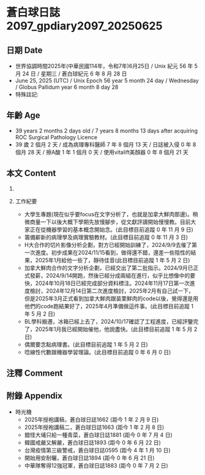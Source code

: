 [_metadata_:encoding]: - "utf-8"
[_metadata_:language]: - "zh-Hant-TW"
[_metadata_:fileformat]: - "markdown"
[_metadata_:MIME_type]: - "text/plain"
[_metadata_:markdown_version]: - "commonmark version 0.30"
[_metadata_:markdown_spec]: - "https://spec.commonmark.org/0.30/"

# 蒼白球日誌2097_gpdiary2097_20250625 #

## 日期 Date ##

* 世界協調時間2025年(中華民國114年，令和7年)6月25日 / Unix 紀元 56 年 5 月 24 日 / 星期三 / 蒼白球紀元 6 年 8 月 28 日
* June 25, 2025 (UTC) / Unix Epoch 56 year 5 month 24 day / Wednesday / Globus Pallidum year 6 month 8 day 28
* 特殊註記:

## 年齡 Age ##

* 39 years 2 months 2 days old / 7 years 8 months 13 days after acquiring ROC Surgical Pathology Licence
* 39 歲 2 個月 2 天 / 成為病理專科醫師 7 年 8 個月 13 天 / 日誌被入侵 0 年 8 個月 28 天 / 擦A酸 1 年 1 個月 0 天 / 使用vitalift美顏器 0 年 8 個月 21 天

## 本文 Content ##

1. 

2. 工作紀要

    - 大學生專題(現在似乎要focus在文字分析了，也就是加拿大鮮肉那邊)。稍微商量一下以後大概下學期先放慢腳步，從文獻評讀開始慢慢教。目前大家正在從機器學習的基本概念開始念。(此目標目前追蹤 0 年 11 月 9 日)
    - 籌備嶄新的病理學及病理實驗教材。(此目標目前追蹤 0 年 11 月 3 日)
    - H大合作的切片影像分析企劃，對方已經開始訓練了，2024/9/9去催了第一次進度。初步成果在2024/11/15看到，做得還不錯，還差一些陰性的結果，2025年1月給他一些了，靜待佳音(此目標目前追蹤 1 年 5 月 2 日)
    - 加拿大鮮肉合作的文字分析企劃，已經交出了第二批指示。2024/9月已正式發薪，2024/9/14開跑，然後已經分成兩組在進行，似乎比想像中的要快，2024年10月18日已經完成部分資料標注。2024年11月17日第一次進度檢討，2024年12月14日第二次進度檢討，2025年2月有自己試一下，但是2025年3月正式看到加拿大鮮肉跟苗栗鮮肉的code以後，覺得還是用他們的code跑結果好了，2025年4月準備做這件事。(此目標目前追蹤 1 年 5 月 2 日)
    - BL學科搬遷，冰箱已經上去了，2024/10/17確認了工程進度，已經評鑒完了，2025年1月我已經開始催他，他說盡快。(此目標目前追蹤 1 年 5 月 2 日)
    - 偶爾要念點病理書。(此目標目前追蹤 1 年 5 月 2 日)
    - 唸線性代數跟機器學習理論。(此目標目前追蹤 0 年 6 月 0 日)

## 注釋 Comment ##


## 附錄 Appendix ##

* 時光機
    - 2025年授袍講稿，蒼白球日誌1662 (距今 1 年 2 月 9 日)
    - 2025年授袍講稿二，蒼白球日誌1663 (距今 1 年 2 月 8 日)
    - 錯怪大埔只給一種青菜，蒼白球日誌1881 (距今 0 年 7 月 4 日)
    - 韓國戒嚴又解嚴，蒼白球日誌1893 (距今 0 年 6 月 22 日)
    - 台灣疫情第三級警戒，蒼白球日誌0595 (距今 4 年 1 月 10 日)
    - 開始用安耐曬，蒼白球日誌1894 (距今 0 年 6 月 21 日)
    - 中華隊奪得12強冠軍，蒼白球日誌1883 (距今 0 年 7 月 2 日)
